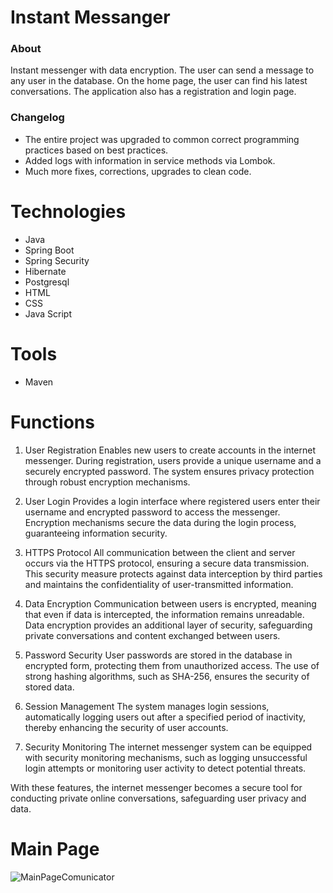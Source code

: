 # Instant Messanger


### About
Instant messenger with data encryption. The user can send a message to any user in the database. On the home page, the user can find his latest conversations. 
The application also has a registration and login page.


### Changelog
* The entire project was upgraded to common correct programming practices based on best practices.
* Added logs with information in service methods via Lombok.
* Much more fixes, corrections, upgrades to clean code.

# Technologies
* Java 
* Spring Boot
* Spring Security
* Hibernate
* Postgresql
* HTML
* CSS 
* Java Script

# Tools
* Maven

# Functions
1. User Registration
Enables new users to create accounts in the internet messenger. During registration, users provide a unique username and a securely encrypted password. The system ensures privacy protection through robust encryption mechanisms.

2. User Login
Provides a login interface where registered users enter their username and encrypted password to access the messenger. Encryption mechanisms secure the data during the login process, guaranteeing information security.

3. HTTPS Protocol
All communication between the client and server occurs via the HTTPS protocol, ensuring a secure data transmission. This security measure protects against data interception by third parties and maintains the confidentiality of user-transmitted information.

4. Data Encryption
Communication between users is encrypted, meaning that even if data is intercepted, the information remains unreadable. Data encryption provides an additional layer of security, safeguarding private conversations and content exchanged between users.

5. Password Security
User passwords are stored in the database in encrypted form, protecting them from unauthorized access. The use of strong hashing algorithms, such as SHA-256, ensures the security of stored data.

6. Session Management
The system manages login sessions, automatically logging users out after a specified period of inactivity, thereby enhancing the security of user accounts.

7. Security Monitoring
The internet messenger system can be equipped with security monitoring mechanisms, such as logging unsuccessful login attempts or monitoring user activity to detect potential threats.

With these features, the internet messenger becomes a secure tool for conducting private online conversations, safeguarding user privacy and data.


# Main Page 
![MainPageComunicator](https://github.com/Grzegorzboron23/Comunicator/assets/81915391/a86bd4ce-afe7-410f-9e3e-5fced8059799)





